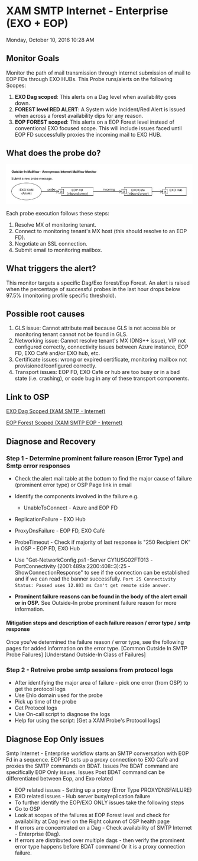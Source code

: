 # XAM SMTP Internet - Enterprise (EXO + EOP)
Monday, October 10, 2016
10:28 AM
 
## Monitor Goals
Monitor the path of mail transmission through internet submission of mail to EOP FDs through EXO HUBs. This Probe runs/alerts on the following Scopes:
1. **EXO Dag scoped**: This alerts on a Dag level when availability goes down.
2. **FOREST level RED ALERT**: A System wide Incident/Red Alert is issued when across a forest availability dips for any reason.
3. **EOP FOREST scoped**: This alerts on a EOP Forest level instead of conventional EXO focused scope. This will include issues faced until EOP FD successfully proxies the incoming mail to EXO HUB. 
 
## What does the probe do?

![](./assets/mailflow-image.jpg)

Each probe execution follows these steps:
1. Resolve MX of monitoring tenant.
2. Connect to monitoring tenant's MX host (this should resolve to an EOP FD).
3. Negotiate an SSL connection.
4. Submit email to monitoring mailbox.
 
## What triggers the alert?
This monitor targets a specific Dag/Exo forest/Eop Forest. An alert is raised when the percentage of successful probes in the last hour drops below 97.5% (monitoring profile specific threshold).
 
## Possible root causes
1. GLS issue: Cannot attribute mail because GLS is not accessible or monitoring tenant cannot not be found in GLS.
2. Networking issue: Cannot resolve tenant's MX (DNS++ issue), VIP not configured correctly, connectivity issues between Azure instance, EOP FD, EXO Café and/or EXO hub, etc.
3. Certificate issues: wrong or expired certificate, monitoring mailbox not provisioned/configured correctly.
4. Transport issues: EOP FD, EXO Café or hub are too busy or in a bad state (i.e. crashing), or code bug in any of these transport components.
 
## Link to OSP
[EXO Dag Scoped (XAM SMTP - Internet)](https://o365pulse.office.net/enterprisedashboard?probe=SMTP%20Internet%20-%20Enterprise&environment=Prod&scope=*.*.*)
 
[EOP Forest Scoped (XAM SMTP EOP - Internet)](https://o365pulse.office.net/enterprisedashboard?probe=SMTP%20Internet%20-%20Enterprise%20EOP&environment=Prod&scope=*.*.*)
 
## Diagnose and Recovery
### Step 1 - Determine prominent failure reason (Error Type) and Smtp error responses
* Check the alert mail table at the bottom to find the major cause of failure (prominent error type) or OSP Page link in email
* Identify the components involved in the failure e.g. 
    * UnableToConnect - Azure and EOP FD
 * ReplicationFailure - EXO Hub
 * ProxyDnsFailure - EOP FD, EXO Café
 * ProbeTimeout - Check if majority of last response is "250 Recipient OK" in OSP - EOP FD, EXO Hub
  * Use "Get-NetworkConfig.ps1 -Server CY1USG02FT013 -PortConnectivity (2001:489a:2200:408::3):25 -ShowConnectionResponse" to see if the connection can be established and if we can read the banner successfully.
  `Port 25 Connectivity Status: Passed uses 12.803 ms Can't get remote side answer.`
 
* **Prominent failure reasons can be found in the body of the alert email or in OSP.** See Outside-In probe prominent failure reason for more information.
 
#### Mitigation steps and description of each failure reason / error type / smtp response
Once you've determined the failure reason / error type, see the following pages for added information on the error type.
[Common Outside In SMTP Probe Failures]
[Understand Outside-In Class of Failures]
 
### Step 2 - Retreive probe smtp sessions from protocol logs
* After identifying the major area of failure - pick one error (from OSP) to get the protocol logs
 * Use Ehlo domain used for the probe
 * Pick up time of the probe 
 * Get Protocol logs
* Use On-call script to diagnose the logs 
* Help for using the script: [Get a XAM Probe's Protocol logs]
 
 
## Diagnose Eop Only issues
 
Smtp Internet - Enterprise workflow starts an SMTP conversation with EOP Fd in a sequence. EOP FD sets up a proxy connection to EXO Café and proxies the SMTP commands on BDAT. 
Issues Pre BDAT command are specifically EOP Only issues. 
Issues Post BDAT command can be differentiated between Eop, and Exo related
* EOP related issues - Setting up a proxy (Error Type PROXYDNSFAILURE) 
* EXO related issues - Hub server busy/replication failure
* To further identify the EOP/EXO ONLY issues take the following steps
 * Go to OSP
 * Look at scopes of the failures at EOP Forest level and check for availability at Dag level on the Right column of OSP health page
 * If errors are concentrated on a Dag - Check availability of SMTP Internet - Enterprise (Dag). 
 * If errors are distributed over multiple dags - then verify the prominent error type happens before BDAT command Or it is a proxy connection failure.
